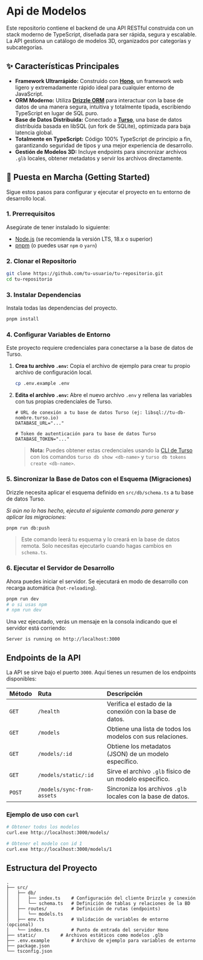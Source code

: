 # Api de Modelos

Este repositorio contiene el backend de una API RESTful construida con un stack moderno de TypeScript, diseñada para ser rápida, segura y escalable. La API gestiona un catálogo de modelos 3D, organizados por categorías y subcategorías.

## ✨ Características Principales

-   **Framework Ultrarrápido:** Construido con **[Hono](https://hono.dev/)**, un framework web ligero y extremadamente rápido ideal para cualquier entorno de JavaScript.
-   **ORM Moderno:** Utiliza **[Drizzle ORM](https://orm.drizzle.team/)** para interactuar con la base de datos de una manera segura, intuitiva y totalmente tipada, escribiendo TypeScript en lugar de SQL puro.
-   **Base de Datos Distribuida:** Conectado a **[Turso](https://turso.tech/)**, una base de datos distribuida basada en libSQL (un fork de SQLite), optimizada para baja latencia global.
-   **Totalmente en TypeScript:** Código 100% TypeScript de principio a fin, garantizando seguridad de tipos y una mejor experiencia de desarrollo.
-   **Gestión de Modelos 3D:** Incluye endpoints para sincronizar archivos `.glb` locales, obtener metadatos y servir los archivos directamente.

## 🚀 Puesta en Marcha (Getting Started)

Sigue estos pasos para configurar y ejecutar el proyecto en tu entorno de desarrollo local.

### 1. Prerrequisitos

Asegúrate de tener instalado lo siguiente:
-   [Node.js](https://nodejs.org/) (se recomienda la versión LTS, 18.x o superior)
-   [pnpm](https://pnpm.io/installation) (o puedes usar `npm` o `yarn`)

### 2. Clonar el Repositorio

```bash
git clone https://github.com/tu-usuario/tu-repositorio.git
cd tu-repositorio
```

### 3. Instalar Dependencias

Instala todas las dependencias del proyecto.
```bash
pnpm install
```

### 4. Configurar Variables de Entorno

Este proyecto requiere credenciales para conectarse a la base de datos de Turso.

1.  **Crea tu archivo `.env`:**
    Copia el archivo de ejemplo para crear tu propio archivo de configuración local.
    ```bash
    cp .env.example .env
    ```

2.  **Edita el archivo `.env`:**
    Abre el nuevo archivo `.env` y rellena las variables con tus propias credenciales de Turso.

    ```env
    # URL de conexión a tu base de datos Turso (ej: libsql://tu-db-nombre.turso.io)
    DATABASE_URL="..."

    # Token de autenticación para tu base de datos Turso
    DATABASE_TOKEN="..."
    ```
    > **Nota:** Puedes obtener estas credenciales usando la [CLI de Turso](https://docs.turso.tech/cli/instrucciones-de-instalacion) con los comandos `turso db show <db-name>` y `turso db tokens create <db-name>`.

### 5. Sincronizar la Base de Datos con el Esquema (Migraciones)

Drizzle necesita aplicar el esquema definido en `src/db/schema.ts` a tu base de datos Turso.

*Si aún no lo has hecho, ejecuta el siguiente comando para generar y aplicar las migraciones:*
```bash
pnpm run db:push
```
> Este comando leerá tu esquema y lo creará en la base de datos remota. Solo necesitas ejecutarlo cuando hagas cambios en `schema.ts`.

### 6. Ejecutar el Servidor de Desarrollo

Ahora puedes iniciar el servidor. Se ejecutará en modo de desarrollo con recarga automática (`hot-reloading`).

```bash
pnpm run dev
# o si usas npm
# npm run dev
```

Una vez ejecutado, verás un mensaje en la consola indicando que el servidor está corriendo:
```
Server is running on http://localhost:3000
```

## Endpoints de la API

La API se sirve bajo el puerto `3000`. Aquí tienes un resumen de los endpoints disponibles:

| Método | Ruta                      | Descripción                                                |
| :----- | :------------------------ | :--------------------------------------------------------- |
| `GET`  | `/health`                 | Verifica el estado de la conexión con la base de datos.    |
| `GET`  | `/models`                 | Obtiene una lista de todos los modelos con sus relaciones. |
| `GET`  | `/models/:id`             | Obtiene los metadatos (JSON) de un modelo específico.      |
| `GET`  | `/models/static/:id`        | Sirve el archivo `.glb` físico de un modelo específico.    |
| `POST` | `/models/sync-from-assets`| Sincroniza los archivos `.glb` locales con la base de datos.|

### Ejemplo de uso con `curl`
```bash
# Obtener todos los modelos
curl.exe http://localhost:3000/models/

# Obtener el modelo con id 1
curl.exe http://localhost:3000/models/1
```

## Estructura del Proyecto

```
.
├── src/
│   ├── db/
│   │   ├── index.ts    # Configuración del cliente Drizzle y conexión
│   │   └── schema.ts   # Definición de tablas y relaciones de la BD
│   ├── routes/         # Definición de rutas (endpoints)
│   │   └── models.ts
│   ├── env.ts          # Validación de variables de entorno (opcional)
│   └── index.ts        # Punto de entrada del servidor Hono
├── static/         # Archivos estáticos como modelos .glb
├── .env.example        # Archivo de ejemplo para variables de entorno
├── package.json
└── tsconfig.json
```
